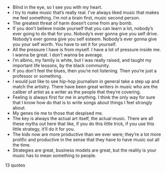  - Blind in the eye, so I see you with my heart.
 - I try to make music that’s really real. I’ve always liked music that makes me feel something. I’m not a brain first, music second person.
 - The greatest threat of harm doesn’t come from any bomb.
 - If you don’t believe inside yourself that you can learn a lot, nobody’s ever going to do that for you. Nobody’s ever gonna give you self drive. Nobody’s ever gonna give you self esteem. Nobody’s ever gonna give you your self worth. You have to set it for yourself.
 - All the pressure I have is from myself. I have a lot of pressure inside me. I wanna be great. I don’t wanna be average.
 - I’m albino, my family is white, but I was really raised, and taught my important life lessons, by the black community.
 - If you don’t feel the blues, then you’re not listening. Then you’re just a professor or something.
 - I would just like to see hip-hop journalism in general take a step up and match the artistry. There have been great writers in music who are the caliber of artist as a writer as the people that they’re covering.
 - Feeling is always first for me in anything. I think the only way for sure that I know how do that is to write songs about things I feel strongly about.
 - My genes tie me to those that despised me.
 - The key is always the actual art itself, the actual music. There are all these myths out here that like, if you do this little trick, if you use this little strategy, it’ll do it for you.
 - The kids now are more productive than we ever were; they’re a lot more prolific and productive in the sense that they have to have music out all the time.
 - Strategies are great, business models are great, but the reality is your music has to mean something to people.

13 quotes